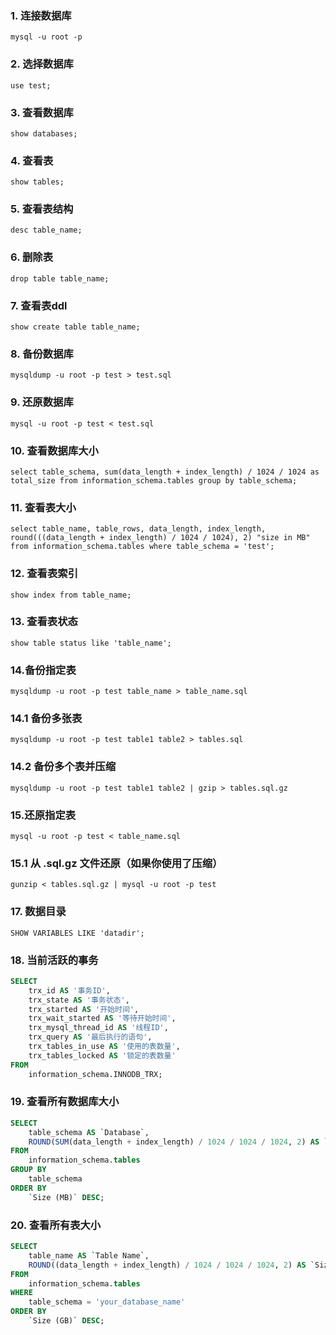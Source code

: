 ### 1. 连接数据库
```shell
mysql -u root -p
```

### 2. 选择数据库
```shell
use test;
```

### 3. 查看数据库
```shell
show databases;
```

### 4. 查看表
```shell
show tables;
```

### 5. 查看表结构
```shell
desc table_name;
```
### 6. 删除表
```shell
drop table table_name;
```

### 7. 查看表ddl
```shell
show create table table_name;
```

### 8. 备份数据库
```shell
mysqldump -u root -p test > test.sql
```

### 9. 还原数据库
```shell
mysql -u root -p test < test.sql
```

### 10. 查看数据库大小
```shell
select table_schema, sum(data_length + index_length) / 1024 / 1024 as total_size from information_schema.tables group by table_schema;
```

### 11. 查看表大小
```shell
select table_name, table_rows, data_length, index_length, round(((data_length + index_length) / 1024 / 1024), 2) "size in MB" from information_schema.tables where table_schema = 'test';
```

### 12. 查看表索引
```shell
show index from table_name;
```

### 13. 查看表状态
```shell
show table status like 'table_name';
```

### 14.备份指定表
```shell
mysqldump -u root -p test table_name > table_name.sql
```
### 14.1 备份多张表
```shell
mysqldump -u root -p test table1 table2 > tables.sql
```
### 14.2 备份多个表并压缩
```shell
mysqldump -u root -p test table1 table2 | gzip > tables.sql.gz
```


### 15.还原指定表
```shell
mysql -u root -p test < table_name.sql
```
### 15.1 从 .sql.gz 文件还原（如果你使用了压缩）
```shell
gunzip < tables.sql.gz | mysql -u root -p test
```

### 17. 数据目录
```shell
SHOW VARIABLES LIKE 'datadir';
```

### 18. 当前活跃的事务
```sql
SELECT 
    trx_id AS '事务ID',
    trx_state AS '事务状态',
    trx_started AS '开始时间',
    trx_wait_started AS '等待开始时间',
    trx_mysql_thread_id AS '线程ID',
    trx_query AS '最后执行的语句',
    trx_tables_in_use AS '使用的表数量',
    trx_tables_locked AS '锁定的表数量'
FROM 
    information_schema.INNODB_TRX;
```

### 19. 查看所有数据库大小
```sql
SELECT 
    table_schema AS `Database`, 
    ROUND(SUM(data_length + index_length) / 1024 / 1024 / 1024, 2) AS `Size (GB)`
FROM 
    information_schema.tables
GROUP BY 
    table_schema
ORDER BY 
    `Size (MB)` DESC;
```

### 20. 查看所有表大小
```sql
SELECT 
    table_name AS `Table Name`, 
    ROUND((data_length + index_length) / 1024 / 1024 / 1024, 2) AS `Size (GB)`
FROM 
    information_schema.tables
WHERE 
    table_schema = 'your_database_name'
ORDER BY 
    `Size (GB)` DESC;
```